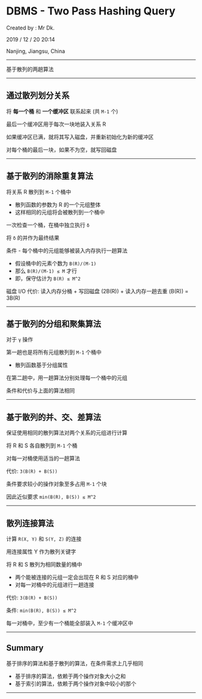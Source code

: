 # DBMS - Two Pass Hashing Query

Created by : Mr Dk.

2019 / 12 / 20 20:14

Nanjing, Jiangsu, China

---

基于散列的两趟算法

---

## 通过散列划分关系

将 __每一个桶__ 和 __一个缓冲区__ 联系起来 (共 `M-1` 个)

最后一个缓冲区用于每次一块地装入关系 R

如果缓冲区已满，就将其写入磁盘，并重新初始化为新的缓冲区

对每个桶的最后一块，如果不为空，就写回磁盘

---

## 基于散列的消除重复算法

将关系 R 散列到 `M-1` 个桶中

* 散列函数的参数为 R 的一个元组整体
* 这样相同的元组将会被散列到一个桶中

一次检查一个桶，在桶中独立执行 `δ`

将 `δ` 的并作为最终结果

条件 - 每个桶中的元组能够被装入内存执行一趟算法

* 假设桶中的元素个数为 `B(R)/(M-1)`
* 那么 `B(R)/(M-1) ≤ M` 才行
* 即，保守估计为 `B(R) ≤ M^2`

磁盘 I/O 代价: 读入内存分桶 + 写回磁盘 (2B(R)) + 读入内存一趟去重 (B(R)) = 3B(R)

---

## 基于散列的分组和聚集算法

对于 `γ` 操作

第一趟也是将所有元组散列到 `M-1` 个桶中

* 散列函数基于分组属性

在第二趟中，用一趟算法分别处理每一个桶中的元组

条件和代价与上面的算法相同

---

## 基于散列的并、交、差算法

保证使用相同的散列算法对两个关系的元组进行计算

将 R 和 S 各自散列到 `M-1` 个桶

对每一对桶使用适当的一趟算法

代价: `3(B(R) + B(S))`

条件要求较小的操作对象至多占用 `M-1` 个块

因此近似要求 `min(B(R), B(S)) ≤ M^2`

---

## 散列连接算法

计算 `R(X, Y)` 和 `S(Y, Z)` 的连接

用连接属性 Y 作为散列关键字

将 R 和 S 散列为相同数量的桶中

* 两个能被连接的元组一定会出现在 R 和 S 对应的桶中
* 对每一对桶中的元组进行一趟连接

代价: `3(B(R) + B(S))`

条件: `min(B(R), B(S)) ≤ M^2`

每一对桶中，至少有一个桶能全部装入 `M-1` 个缓冲区中

---

## Summary

基于排序的算法和基于散列的算法，在条件需求上几乎相同

* 基于排序的算法，依赖于两个操作对象大小之和
* 基于索引的算法，依赖于两个操作对象中较小的那个

---

